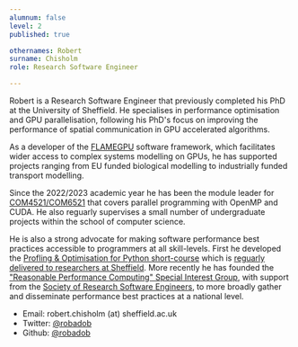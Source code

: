 ```yaml
---
alumnum: false
level: 2
published: true

othernames: Robert
surname: Chisholm
role: Research Software Engineer

---
```


Robert is a Research Software Engineer that previously completed his PhD at the University of Sheffield.
He specialises in performance optimisation and GPU parallelisation, following his PhD's focus on improving the performance of spatial communication in GPU accelerated algorithms.

As a developer of the [FLAMEGPU](http://www.flamegpu.com/) software framework, which facilitates wider access to complex systems modelling on GPUs, he has supported projects ranging from EU funded biological modelling to industrially funded transport modelling.

Since the 2022/2023 academic year he has been the module leader for [COM4521/COM6521](https://www.dcs.shef.ac.uk/intranet/teaching/public/modules/level4/com4521.html) that covers parallel programming with OpenMP and CUDA. He also reguarly supervises a small number of undergraduate projects within the school of computer science.

He is also a strong advocate for making software performance best practices accessible to programmers at all skill-levels. First he developed the [Profling & Optimisation for Python short-course](/pando-python) which is [reguarly delivered to researchers at Sheffield](https://mydevelopment.csod.com/ui/lms-learning-details/app/event/fe34df6f-ab5f-49cf-b794-88aba03b3803). More recently he has founded the ["Reasonable Performance Computing" Special Interest Group](https://sig-rpc.github.io/), with support from the [Society of Research Software Engineers](https://society-rse.org/), to more broadly gather and disseminate performance best practices at a national level.

* Email: robert.chisholm (at) sheffield.ac.uk
* Twitter: [@robadob](https://twitter.com/robadob)
* Github: [@robadob](https://github.com/Robadob)
